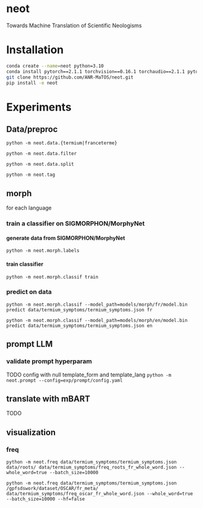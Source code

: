 # neot
Towards Machine Translation of Scientific Neologisms

# Installation
```bash
conda create --name=neot python=3.10 
conda install pytorch==2.1.1 torchvision==0.16.1 torchaudio==2.1.1 pytorch-cuda=11.8 -c pytorch -c nvidia
git clone https://github.com/ANR-MaTOS/neot.git
pip install -e neot
```

# Experiments
## Data/preproc

`python -m neot.data.{termium|franceterme}`


`python -m neot.data.filter`



`python -m neot.data.split`

`python -m neot.tag`


## morph
for each language
### train a classifier on SIGMORPHON/MorphyNet
#### generate data from SIGMORPHON/MorphyNet
`python -m neot.morph.labels`

#### train classifier
`python -m neot.morph.classif train`

### predict on data
`python -m neot.morph.classif --model_path=models/morph/fr/model.bin predict data/termium_symptoms/termium_symptoms.json fr`

`python -m neot.morph.classif --model_path=models/morph/en/model.bin predict data/termium_symptoms/termium_symptoms.json en`



## prompt LLM
### validate prompt hyperparam
TODO config with null template_form and template_lang
`python -m neot.prompt --config=exp/prompt/config.yaml`

## translate with mBART
TODO

## visualization
### freq
`python -m neot.freq data/termium_symptoms/termium_symptoms.json data/roots/ data/termium_symptoms/freq_roots_fr_whole_word.json --whole_word=true --batch_size=10000`

`python -m neot.freq data/termium_symptoms/termium_symptoms.json /gpfsdswork/dataset/OSCAR/fr_meta/ data/termium_symptoms/freq_oscar_fr_whole_word.json --whole_word=true --batch_size=10000 --hf=false`

